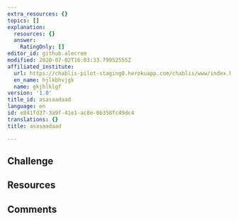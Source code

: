 ```yaml
---
extra_resources: {}
topics: []
explanation:
  resources: {}
  answer:
    RatingOnly: []
editor_id: github.alecrem
modified: 2020-07-02T16:03:33.79952555Z
affiliated_institute:
  url: https://chablis-pilot-staging0.herokuapp.com/chablis/www/index.html#/teacher-affiliation-add
  en_name: hjlkbhvjgk
  name: gkjhlklgf
version: '1.0'
title_id: asasaadaad
language: en
id: e841fd37-3a9f-41e1-ac8e-0b358fc49dc4
translations: {}
title: asasaadaad

---
```


## Challenge


## Resources



## Comments




